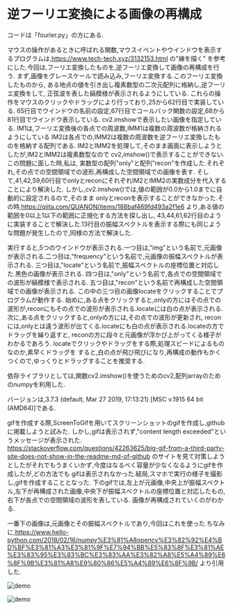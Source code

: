 # 逆フーリエ変換による画像の再構成

コードは「fourier.py」の方にある.

マウスの操作があるときに呼ばれる関数,マウスイベントやウインドウを表示するプログラムは,https://www.tech-tech.xyz/3132153.html の"線を描く"
を参考にした.今回は,フーリエ変換したものを,逆フーリエ変換して画像の再構成を行う.
まず,画像をグレースケールで読み込み,フーリエ変換する.このフーリエ変換したものから,
ある地点の値を引き出し複素数型の二次元配列に格納し,逆フーリエ変換をして,
正弦波を表した縞模様が表示されるようにしている.
これらの操作をマウスのクリックやドラッグにより行っており,25から62行目で実装している.
65行目でウインドウの名前の設定,67行目でコールバック関数の設定,68から81行目でウインドウ表示している.
cv2.imshowで表示したい画像を指定している.
IM1は,フーリエ変換後の各点での周波数,IMM1は複数の周波数が格納されるようにしている
IM2は各点での,IMM2は複数の周波数を逆フーリエ変換したものを格納する配列である.
IM2とIMM2を処理して,そのまま画面に表示しようとしたが,IM2とIMM2は複素数型なので
cv2,imshow()で表示することができない.この問題に面した時,私は,
実数型の配列"only"と配列"recon"を作成した.それぞれ,その点での空間領域での波形,再構成した空間領域での画像を表す.
そして,41,42,59,60行目でonlyとreconにそれぞれIM2とIMM2の実数成分を代入することにより解決した.
しかし,cv2.imshow()では,値の範囲が0.0から1.0までに自動的に設定されるので,そのまま
onlyとreconを表示することができなかった.その時,https://qiita.com/QUANON/items/188baf469fd493a2f1e6
より,ある値の範囲を0以上1以下の範囲に正規化する方法を探し出し,
43,44,61,62行目のように実装することで解決した.13行目の振幅スペクトルを表示する際にも同じような問題が発生したので,同様の方法で解決した.

実行すると,5つのウインドウが表示される.一つ目は,"img"という名前で,元画像が表示される.二つ目は,"frequency"という名前で,元画像の振幅スペクトルが表示される.
三つ目は,"locate"という名前で,振幅スペクトルの座標位置と対応した.黒色の画像が表示される.
四つ目は,"only"という名前で,各点での空間領域での波形が縞模様で表示される.
五つ目は,"recon"という名前で再構成した空間領域での画像が表示される.
この中の三つ目の画像locateをクリックすることでプログラムが動作する.
始めに,ある点をクリックすると,onlyの方にはその点での波形が,reconにもその点での波形が表示される.locateには白の点が表示される.
次に,ある点をクリックすると,onlyの方には,その点での波形が更新され,
reconには,onlyとは違う波形が出てくる.locateにも白の点が表示される.locateの方でドラッグを繰り返すと,
reconの方に段々と元画像が浮かび上がってくる様子がわかるであろう.
locateでクリックやドラッグをする際,処理スピードによるものなのか,素早くドラッグを
すると,白の点が飛び飛びになり,再構成の動作もかくつくので,ゆっくりとドラッグすることを推奨する.

依存ライブラリとしては,関数cv2.imshow()を使うためのcv2,配列arrayのためのnumpyを利用した.

バージョンは,3.7.3 (default, Mar 27 2019, 17:13:21) [MSC v.1915 64 bit (AMD64)]である.

gifを作成する際,ScreenToGifを用いてスクリーンショットのgifを作成し,githubに掲載しようと試みた.
しかし,gifは表示されず,"content length exceeded"というメッセージが表示された.
https://stackoverflow.com/questions/42263625/big-gif-from-a-third-party-site-does-not-show-in-the-readme-md-of-github
のサイトを見て対策しようとしたがそれでもうまくいかず,今度はなるべく容量が少なくなるようにgifを作成したが,どの方法でも
gifは表示されなかった.結局,スマホで実行の様子を撮影し,gifを作成することとなった.
下のgifでは,左上が元画像,中央上が振幅スペクトル,左下が再構成された画像,中央下が振幅スペクトルの座標位置と対応したもの,右下が各点での空間領域の波形を表している.
画像が再構成されていくのがわかる.

一番下の画像は,元画像とその振幅スペクトルであり,今回はこれを使った.ちなみに,https://www.hello-python.com/2018/02/16/numpy%E3%81%A8opencv%E3%82%92%E4%BD%BF%E3%81%A3%E3%81%9F%E7%94%BB%E5%83%8F%E3%81%AE%E3%83%95%E3%83%BC%E3%83%AA%E3%82%A8%E5%A4%89%E6%8F%9B%E3%81%A8%E9%80%86%E5%A4%89%E6%8F%9B/
より引用した.

![demo](https://raw.github.com/wiki/oki-tomohiro/naga-tomohiro/images/fourier2.gif)

![demo](https://raw.github.com/wiki/oki-tomohiro/naga-tomohiro/images/fuji.png)

